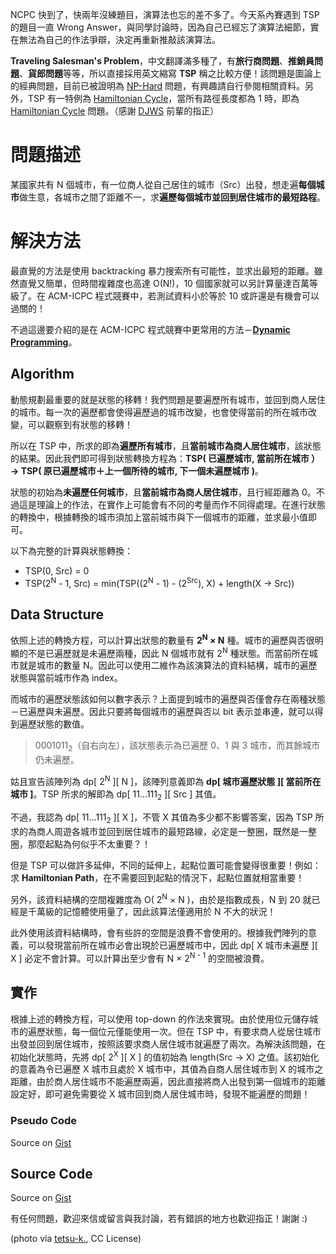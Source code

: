 <!--
[date]: 2012-10-11
[title]: [Algorithm] Traveling Salesman's Problem - DP solution
[name]: algorithm-traveling-salesman-s-problem-dp-solution
[tag]: Algorithm | 演算法, Dynamic Programming | 動態規劃, Graph Theory | 圖論
[photo]: http://i.minus.com/jTaL53NcrAYaV.jpg
-->

NCPC 快到了，快兩年沒練題目，演算法也忘的差不多了。今天系內賽遇到 TSP 的題目一直 Wrong Answer，與同學討論時，因為自己已經忘了演算法細節，實在無法為自己的作法爭辯，決定再重新推敲該演算法。

**Traveling Salesman's Problem**，中文翻譯滿多種了，有**旅行商問題**、**推銷員問題**、**貨郎問題**等等，所以直接採用英文縮寫 **TSP** 稱之比較方便！該問題是圖論上的經典問題，目前已被證明為 [NP-Hard][1] 問題，有興趣請自行參閱相關資料。另外，TSP 有一特例為 [Hamiltonian Cycle][2]，當所有路徑長度都為 1 時，即為 [Hamiltonian Cycle][2] 問題。（感謝 [DJWS][7] 前輩的指正）

問題描述
========

某國家共有 N 個城市，有一位商人從自己居住的城市（Src）出發，想走遍**每個城市**做生意，各城市之間了距離不一，求**遍歷每個城市並回到居住城市的最短路程**。

解決方法
========

最直覺的方法是使用 backtracking 暴力搜索所有可能性，並求出最短的距離。雖然直覺又簡單，但時間複雜度也高達 O(N!)，10 個國家就可以另計算量達百萬等級了。在 ACM-ICPC 程式競賽中，若測試資料小於等於 10 或許還是有機會可以過關的！

不過這邊要介紹的是在 ACM-ICPC 程式競賽中更常用的方法－**[Dynamic Programming][3]**。

Algorithm
---------

動態規劃最重要的就是狀態的移轉！我們問題是要遍歷所有城市，並回到商人居住的城市。每一次的遍歷都會使得遍歷過的城市改變，也會使得當前的所在城市改變，可以觀察到有狀態的移轉！

所以在 TSP 中，所求的即為**遍歷所有城市**，且**當前城市為商人居住城市**，該狀態的結果。因此我們即可得到狀態轉換方程為：**TSP( 已遍歷城市, 當前所在城市 ）→ TSP( 原已遍歷城市＋上一個所待的城市, 下一個未遍歷城市 )**。

狀態的初始為**未遍歷任何城市**，且**當前城市為商人居住城市**，且行經距離為 0。不過這是理論上的作法，在實作上可能會有不同的考量而作不同得處理。在進行狀態的轉換中，根據轉換的城市須加上當前城市與下一個城市的距離，並求最小值即可。

以下為完整的計算與狀態轉換：

- TSP(0, Src) = 0 
- TSP(2<sup>N</sup> - 1, Src) = min(TSP((2<sup>N</sup> - 1) - (2<sup>Src</sup>), X) + length(X → Src))


Data Structure
--------------

依照上述的轉換方程，可以計算出狀態的數量有 **2<sup>N</sup> × N** 種。城市的遍歷與否很明顯的不是已遍歷就是未遍歷兩種，因此 N 個城市就有 2<sup>N</sup> 種狀態。而當前所在城市就是城市的數量 N。因此可以使用二維作為該演算法的資料結構，城市的遍歷狀態與當前城市作為 index。

而城市的遍歷狀態該如何以數字表示？上面提到城市的遍歷與否僅會存在兩種狀態－已遍歷與未遍歷。因此只要將每個城市的遍歷與否以 bit 表示並串連，就可以得到遍歷狀態的數值。

> 0001011<sub>2</sub>（自右向左），該狀態表示為已遍歷 0、1 與 3 城市，而其餘城市仍未遍歷。

姑且宣告該陣列為 dp[ 2<sup>N</sup> ][ N ]，該陣列意義即為 **dp[ 城市遍歷狀態 ][ 當前所在城市 ]**。TSP 所求的解即為 dp[ 11…111<sub>2</sub> ][ Src ] 其值。

不過，我認為 dp[ 11…111<sub>2</sub> ][ X ]，不管 X 其值為多少都不影響答案，因為 TSP 所求的為商人周遊各城市並回到居住城市的最短路線，必定是一整圈，既然是一整圈，那麼起點為何似乎不太重要？！

但是 TSP 可以做許多延伸，不同的延伸上，起點位置可能會變得很重要！例如：求 **Hamiltonian Path**，在不需要回到起點的情況下，起點位置就相當重要！

另外，該資料結構的空間複雜度為 O( 2<sup>N</sup> × N )，由於是指數成長，N 到 20 就已經是千萬級的記憶體使用量了，因此該算法僅適用於 N 不大的狀況！

此外使用該資料結構時，會有些許的空間是浪費不會使用的。根據我們陣列的意義，可以發現當前所在城市必會出現於已遍歷城市中，因此 dp[ X 城市未遍歷 ][ X ] 必定不會計算。可以計算出至少會有 N × 2<sup>N - 1</sup> 的空間被浪費。

實作
----

根據上述的轉換方程，可以使用 top-down 的作法來實現。由於使用位元儲存城市的遍歷狀態，每一個位元僅能使用一次。但在 TSP 中，有要求商人從居住城市出發並回到居住城市，按照該要求商人居住城市就遍歷了兩次。為解決該問題，在初始化狀態時，先將 dp[ 2<sup>X</sup> ][ X ] 的值初始為 length(Src → X) 之值。該初始化的意義為令已遍歷 X 城市且處於 X 城市中，其值為自商人居住城市到 X 的城市之距離，由於商人居住城市不能遍歷兩遍，因此直接將商人出發到第一個城市的距離設定好，即可避免需要從 X 城市回到商人居住城市時，發現不能遍歷的問題！

### Pseudo Code

<script src="https://gist.github.com/3872341.js?file=pseudo code"></script>

Source on [Gist][5]


Source Code
-----------

<script src="https://gist.github.com/3872341.js?file=GT-TSP-DP.cpp"></script>

Source on [Gist][6]

有任何問題，歡迎來信或留言與我討論，若有錯誤的地方也歡迎指正！謝謝 :)


(photo via [tetsu-k.][4], CC License)

[1]: http://en.wikipedia.org/wiki/NP-hard
[2]: http://en.wikipedia.org/wiki/Hamiltonian_path
[3]: http://www.csie.ntnu.edu.tw/~u91029/DynamicProgramming.html
[4]: http://www.flickr.com/photos/tetsu-k/393957103/
[5]: https://gist.github.com/3872341#file_pseudo%20code
[6]: https://gist.github.com/3872341#file_gt_tsp_dp.cpp
[7]: http://www.csie.ntnu.edu.tw/~u91029/